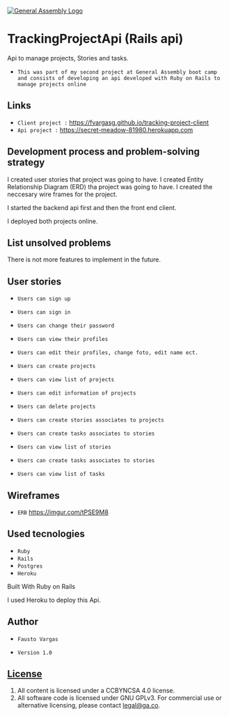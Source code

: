 [![General Assembly Logo](https://camo.githubusercontent.com/1a91b05b8f4d44b5bbfb83abac2b0996d8e26c92/687474703a2f2f692e696d6775722e636f6d2f6b6538555354712e706e67)](https://generalassemb.ly/education/web-development-immersive)

# TrackingProjectApi (Rails api)

Api to manage projects, Stories and tasks.

- `This was part of my second project at General Assembly boot camp and consists of developing an api developed with Ruby on Rails to manage projects online`

## Links

- `Client project :` https://fvargasg.github.io/tracking-project-client
- `Api project :` https://secret-meadow-81980.herokuapp.com

## Development process and problem-solving strategy

I created user stories that project was going to have. I created Entity Relationship Diagram (ERD) tha project was going to have. I created the neccesary wire frames for the project.

I started the backend api first and then the front end client.

I deployed both projects online.

## List unsolved problems

 There is not more features to implement in the future.

## User stories

- `Users can sign up`
- `Users can sign in`
- `Users can change their password`
- `Users can view their profiles`
- `Users can edit their profiles, change foto, edit name ect.`

- `Users can create projects`
- `Users can view list of projects`
- `Users can edit information of projects`
- `Users can delete projects`
- `Users can create stories associates to projects`
- `Users can create tasks associates to stories`
- `Users can view list of stories`
- `Users can create tasks associates to stories`
- `Users can view list of tasks`

## Wireframes

- `ERB` https://imgur.com/tPSE9M8 

## Used tecnologies

- `Ruby`
- `Rails`
- `Postgres`
- `Heroku`

Built With Ruby on Rails

I used Heroku to deploy this Api.

## Author

- `Fausto Vargas`

- `Version 1.0`

## [License](LICENSE)

1.  All content is licensed under a CC­BY­NC­SA 4.0 license.
1.  All software code is licensed under GNU GPLv3. For commercial use or
    alternative licensing, please contact legal@ga.co.
